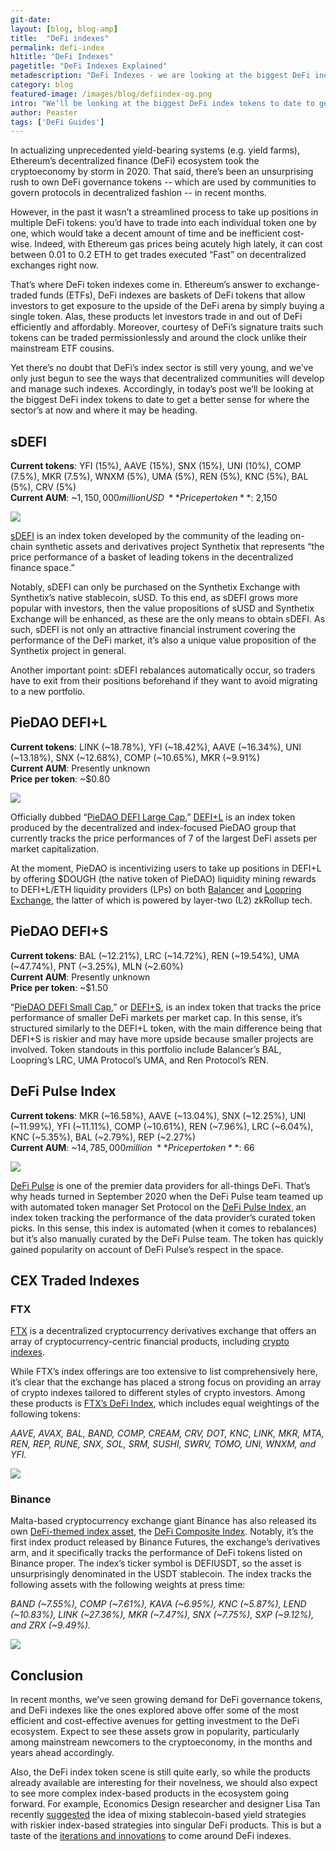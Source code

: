 ```yaml
---
git-date:
layout: [blog, blog-amp]
title:  "DeFi indexes"
permalink: defi-index
h1title: "DeFi Indexes"
pagetitle: "DeFi Indexes Explained"
metadescription: "DeFi Indexes - we are looking at the biggest DeFi index tokens to date to get a better sense for where the sector’s at now and where it may be heading"
category: blog
featured-image: /images/blog/defiindex-og.png
intro: "We’ll be looking at the biggest DeFi index tokens to date to get a better sense for where the sector’s at now and where it may be heading"
author: Peaster
tags: ['DeFi Guides']
---
```

In actualizing unprecedented yield-bearing systems (e.g. yield farms), Ethereum’s decentralized finance (DeFi) ecosystem took the cryptoeconomy by storm in 2020. That said, there’s been an unsurprising rush to own DeFi governance tokens -- which are used by communities to govern protocols in decentralized fashion -- in recent months.

However, in the past it wasn’t a streamlined process to take up positions in multiple DeFi tokens: you’d have to trade into each individual token one by one, which would take a decent amount of time and be inefficient cost-wise. Indeed, with Ethereum gas prices being acutely high lately, it can cost between 0.01 to 0.2 ETH to get trades executed “Fast” on decentralized exchanges right now.

That’s where DeFi token indexes come in. Ethereum’s answer to exchange-traded funds (ETFs), DeFi indexes are baskets of DeFi tokens that allow investors to get exposure to the upside of the DeFi arena by simply buying a single token. Alas, these products let investors trade in and out of DeFi efficiently and affordably. Moreover, courtesy of DeFi’s signature traits such tokens can be traded permissionlessly and around the clock unlike their mainstream ETF cousins.

Yet there’s no doubt that DeFi’s index sector is still very young, and we’ve only just begun to see the ways that decentralized communities will develop and manage such indexes. Accordingly, in today’s post we’ll be looking at the biggest DeFi index tokens to date to get a better sense for where the sector’s at now and where it may be heading.


## sDEFI

**Current tokens**: YFI (15%), AAVE (15%), SNX (15%), UNI (10%), COMP (7.5%), MKR (7.5%), WNXM (5%), UMA (5%), REN (5%), KNC (5%), BAL (5%), CRV (5%) \
**Current AUM**: ~$1,150,000 million USD \
**Price per token**:~$2,150

![](/images/blog/defi-indexes/sdefi.svg)

[sDEFI](https://www.coingecko.com/en/coins/sdefi) is an index token developed by the community of the leading on-chain synthetic assets and derivatives project Synthetix that represents “the price performance of a basket of leading tokens in the decentralized finance space.”

Notably, sDEFI can only be purchased on the Synthetix Exchange with Synthetix’s native stablecoin, sUSD. To this end, as sDEFI grows more popular with investors, then the value propositions of sUSD and Synthetix Exchange will be enhanced, as these are the only means to obtain sDEFI. As such, sDEFI is not only an attractive financial instrument covering the performance of the DeFi market, it’s also a unique value proposition of the Synthetix project in general.

Another important point: sDEFI rebalances automatically occur, so traders have to exit from their positions beforehand if they want to avoid migrating to a new portfolio.


## PieDAO DEFI+L

**Current tokens**: LINK (~18.78%), YFI (~18.42%), AAVE (~16.34%), UNI (~13.18%), SNX (~12.68%), COMP (~10.65%), MKR (~9.91%)  \
**Current AUM**: Presently unknown \
**Price per token**: ~$0.80

![](/images/blog/defi-indexes/piedao-defi-l.svg)

Officially dubbed “[PieDAO DEFI Large Cap](https://medium.com/piedao/announcing-defi-l-12b9a9df73ca),” [DEFI+L](https://www.coingecko.com/en/coins/piedao-defi-large-cap) is an index token produced by the decentralized and index-focused PieDAO group that currently tracks the price performances of 7 of the largest DeFi assets per market capitalization.

At the moment, PieDAO is incentivizing users to take up positions in DEFI+L by offering $DOUGH (the native token of PieDAO) liquidity mining rewards to DEFI+L/ETH liquidity providers (LPs) on both [Balancer](https://pools.balancer.exchange/#/pool/0xa795600590a7da0057469049ab8f1284baed977e/) and [Loopring Exchange](https://twitter.com/williambrealey1/status/1321145436850343939), the latter of which is powered by layer-two (L2) zkRollup tech.


## PieDAO DEFI+S

**Current tokens**: BAL (~12.21%), LRC (~14.72%), REN (~19.54%), UMA (~47.74%), PNT (~3.25%), MLN (~2.60%)  \
**Current AUM**: Presently unknown \
**Price per token**: ~$1.50

“[PieDAO DEFI Small Cap](https://medium.com/piedao/announcing-defi-s-67ed53367364),” or [DEFI+S](https://www.coingecko.com/en/coins/piedao-defi-small-cap), is an index token that tracks the price performance of smaller DeFi markets per market cap. In this sense, it’s structured similarly to the DEFI+L token, with the main difference being that DEFI+S is riskier and may have more upside because smaller projects are involved. Token standouts in this portfolio include Balancer’s BAL, Loopring’s LRC, UMA Protocol’s UMA, and Ren Protocol’s REN.


## DeFi Pulse Index

**Current tokens**: MKR (~16.58%), AAVE (~13.04%), SNX (~12.25%), UNI (~11.99%), YFI (~11.11%), COMP (~10.61%), REN (~7.96%), LRC (~6.04%), KNC (~5.35%), BAL (~2.79%), REP (~2.27%) \
**Current AUM**: ~$14,785,000 million \
**Price per token**: ~$66

![](/images/blog/defi-indexes/defi-pulse-index.svg)

[DeFi Pulse](https://defipulse.com/) is one of the premier data providers for all-things DeFi. That’s why heads turned in September 2020 when the DeFi Pulse team teamed up with automated token manager Set Protocol on the [DeFi Pulse Index](https://www.tokensets.com/portfolio/dpi), an index token tracking the performance of the data provider’s curated token picks. In this sense, this index is automated (when it comes to rebalances) but it’s also manually curated by the DeFi Pulse team. The token has quickly gained popularity on account of DeFi Pulse’s respect in the space.


## CEX Traded Indexes


### FTX

[FTX](https://ftx.com/#a=defiindexes) is a decentralized cryptocurrency derivatives exchange that offers an array of cryptocurrency-centric financial products, including [crypto indexes](https://help.ftx.com/hc/en-us/articles/360040241012).

While FTX’s index offerings are too extensive to list comprehensively here, it’s clear that the exchange has placed a strong focus on providing an array of crypto indexes tailored to different styles of crypto investors. Among these products is [FTX’s DeFi Index](https://ftx.com/#a=defiindexes), which includes equal weightings of the following tokens:

_AAVE, AVAX, BAL, BAND, COMP, CREAM, CRV, DOT, KNC, LINK, MKR, MTA, REN, REP, RUNE, SNX, SOL, SRM, SUSHI, SWRV, TOMO, UNI, WNXM, and YFI._

![](/images/blog/defi-indexes/ftx.svg)


### Binance

Malta-based cryptocurrency exchange giant Binance has also released its own [DeFi-themed index asset](https://www.binance.com/en/register?ref=EWDLY70F), the [DeFi Composite Index](https://www.binance.com/en/support/faq/53a02affc6dd481aa1c53c9eae480e94). Notably, it’s the first index product released by Binance Futures, the exchange’s derivatives arm, and it specifically tracks the performance of DeFi tokens listed on Binance proper. The index’s ticker symbol is DEFIUSDT, so the asset is unsurprisingly denominated in the USDT stablecoin. The index tracks the following assets with the following weights at press time:

_BAND (~7.55%), COMP (~7.61%), KAVA (~6.95%), KNC (~5.87%), LEND (~10.83%), LINK (~27.36%), MKR (~7.47%), SNX (~7.75%), SXP (~9.12%), and ZRX (~9.49%)._

![](/images/blog/defi-indexes/binance.svg)

## Conclusion

In recent months, we’ve seen growing demand for DeFi governance tokens, and DeFi indexes like the ones explored above offer some of the most efficient and cost-effective avenues for getting investment to the DeFi ecosystem. Expect to see these assets grow in popularity, particularly among mainstream newcomers to the cryptoeconomy, in the months and years ahead accordingly.

Also, the DeFi index token scene is still quite early, so while the products already available are interesting for their novelness, we should also expect to see more complex index-based products in the ecosystem going forward. For example, Economics Design researcher and designer Lisa Tan recently [suggested](https://twitter.com/lisajytan/status/1319643162772566016) the idea of mixing stablecoin-based yield strategies with riskier index-based strategies into singular DeFi products. This is but a taste of the [iterations and innovations](https://twitter.com/DeFi_Dad/status/1319644079236521986) to come around DeFi indexes.
